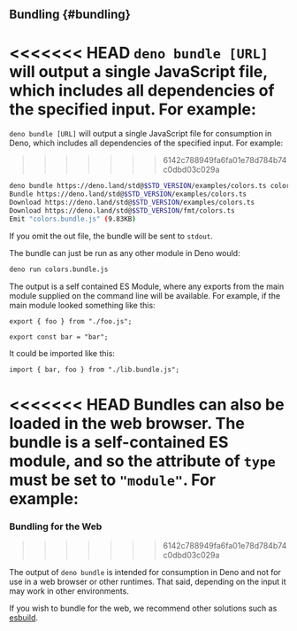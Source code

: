 ## Bundling {#bundling}

<<<<<<< HEAD
`deno bundle [URL]` will output a single JavaScript file, which includes all dependencies of the specified input. For
example:
=======
`deno bundle [URL]` will output a single JavaScript file for consumption in
Deno, which includes all dependencies of the specified input. For example:
>>>>>>> 6142c788949fa6fa01e78d784b74c0dbd03c029a

```bash
deno bundle https://deno.land/std@$STD_VERSION/examples/colors.ts colors.bundle.js
Bundle https://deno.land/std@$STD_VERSION/examples/colors.ts
Download https://deno.land/std@$STD_VERSION/examples/colors.ts
Download https://deno.land/std@$STD_VERSION/fmt/colors.ts
Emit "colors.bundle.js" (9.83KB)
```

If you omit the out file, the bundle will be sent to `stdout`.

The bundle can just be run as any other module in Deno would:

```bash
deno run colors.bundle.js
```

The output is a self contained ES Module, where any exports from the main module supplied on the command line will be
available. For example, if the main module looked something like this:

```ts, ignore
export { foo } from "./foo.js";

export const bar = "bar";
```

It could be imported like this:

```ts, ignore
import { bar, foo } from "./lib.bundle.js";
```

<<<<<<< HEAD
Bundles can also be loaded in the web browser. The bundle is a self-contained ES module, and so the attribute of `type`
must be set to `"module"`. For example:
=======
### Bundling for the Web
>>>>>>> 6142c788949fa6fa01e78d784b74c0dbd03c029a

The output of `deno bundle` is intended for consumption in Deno and not for use
in a web browser or other runtimes. That said, depending on the input it may
work in other environments.

If you wish to bundle for the web, we recommend other solutions such as
[esbuild](https://esbuild.github.io/).
